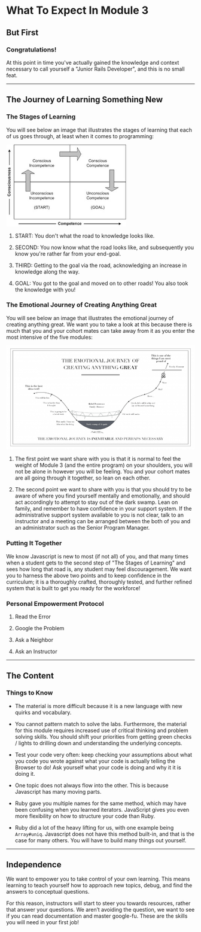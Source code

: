 # What To Expect In Module 3

## But First

### Congratulations!

At this point in time you've actually gained the knowledge and context necessary to call yourself a "Junior Rails Developer", and this is no small feat.
___
## The Journey of Learning Something New

### The Stages of Learning
You will see below an image that illustrates the stages of learning that each of us goes through, at least when it comes to programming:

![alt text](./consciousness_competence.jpg "Consciousness of Competence")

1. START: You don't what the road to knowledge looks like.

2. SECOND: You now know what the road looks like, and subsequently you know you're rather far from your end-goal.

3. THIRD: Getting to the goal via the road, acknowledging an increase in knowledge along the way.

4. GOAL: You got to the goal and moved on to other roads! You also took the knowledge with you!

### The Emotional Journey of Creating Anything Great
You will see below an image that illustrates the emotional journey of creating anything great. We want you to take a look at this because there is much that you and your cohort mates can take away from it as you enter the most intensive of the five modules:

![alt text](./emotional_journey.png "The Emotional Journey of Creating Anything Great")

1. The first point we want share with you is that it is normal to feel the weight of Module 3 (and the entire program) on your shoulders, you will not be alone in however you will be feeling. You and your cohort mates are all going through it together, so lean on each other.

2. The second point we want to share with you is that you should try to be aware of where you find yourself mentally and emotionally, and should act accordingly to attempt to stay out of the dark swamp. Lean on family, and remember to have confidence in your support system. If the administrative support system available to you is not clear, talk to an instructor and a meeting can be arranged between the both of you and an administrator such as the Senior Program Manager.

### Putting It Together
We know Javascript is new to most (if not all) of you, and that many times when a student gets to the second step of "The Stages of Learning" and sees how long that road is, any student may feel discouragement. We want you to harness the above two points and to keep confidence in the curriculum; it is a thoroughly crafted, thoroughly tested, and further refined system that is built to get you ready for the workforce!


### Personal Empowerment Protocol
1. Read the Error

2. Google the Problem

3. Ask a Neighbor

4. Ask an Instructor
___
## The Content

### Things to Know

* The material is more difficult because it is a new language with new quirks and vocabulary.

* You cannot pattern match to solve the labs. Furthermore, the material for this module requires increased use of critical thinking and problem solving skills. You should shift your priorities from getting green checks / lights to drilling down and understanding the underlying concepts.

* Test your code very often: keep checking your assumptions about what you code you wrote against what your code is actually telling the Browser to do! Ask yourself what your code is doing and why it it is doing it.

* One topic does not always flow into the other. This is because Javascript has many moving parts.

* Ruby gave you multiple names for the same method, which may have been confusing when you learned iterators. JavaScript gives you even more flexibility on how to structure your code than Ruby.

* Ruby did a lot of the heavy lifting for us, with one example being `Array#uniq`. Javascript does not have this method built-in, and that is the case for many others. You will have to build many things out yourself.

___

## Independence


We want to empower you to take control of your own learning. This means learning to teach yourself how to approach new topics, debug, and find the answers to conceptual questions.

For this reason, instructors will start to steer you towards resources, rather that answer your questions. We aren’t avoiding the question, we want to see if you can read documentation and master google-fu. These are the skills you will need in your first job!
